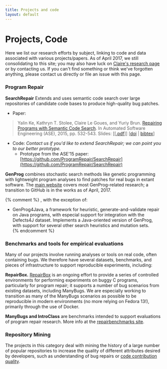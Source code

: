 ```yaml
---
title: Projects and code
layout: default
---
```


# Projects, Code

Here we list our research efforts by subject, linking to code and data
associated with various projects/papers.  As of April 2017, we still consolidating to this site;
you may also have luck on [Claire's research page](http://clairelegoues.com/research) or by contacting us. If you can't find something or think
we've forgotten anything, please contact us directly or file an issue with this
page.

### Program Repair 

**SearchRepair** Extends and uses semantic code search over large repositories of candidate code
bases to produce high-quality bug patches.

*  Paper: 
> Yalin Ke, Kathryn T. Stolee, Claire Le Goues, and Yuriy Brun. [Repairing
> Programs with Semantic Code Search](http://www.cs.cmu.edu/~clegoues/docs/searchRepair-ase15.pdf). In
> Automated Software Engineering (ASE),  2015, pp. 532-543.  Slides: [[[.pdf](http://www.cs.cmu.edu/~clegoues/docs/slides/ase15-clg-presentation-forpdf.pdf)]] [[doi](http://dx.doi.org/10.1109/ASE.2015.60) | [bibtex](http://www.cs.cmu.edu/~clegoues/docs/bib/ke15ase.bib)]

- Code: _Contact us if you'd like to extend SearchRepair; we can point you to our better prototype._
  - Prototype from the ASE'15 paper: [https://github.com/ProgramRepair/SearchRepair](https://github.com/ProgramRepair/SearchRepair)

**GenProg** combines stochastic search methods like genetic programming with
lightweight program analyses to find patches for real bugs in extant
software. The [main website](http://genprog.cs.virginia.edu) covers most
GenProg-related research; a transition to GitHub is in the works as of April, 2017.

{% comment %}
, with the exception of:
*   GenProg4Java, a framework for heuristic, generate-and-validate repair on
Java programs, with especial support for integration with the Defects4J
dataset.  Implements a Java-oriented version of GenProg, with support for several
other search heuristics and mutation sets.  
{% endcomment %}

### Benchmarks and tools for empirical evaluations

Many of our projects involve running analyses or tools on real code, often
containing bugs.  We therefore have several datasets, benchmarks, and pieces of
infrastructure to support reproducible experiments, including:

**RepairBox.** [RepairBox](https://github.com/squaresLab/RepairBox) is an ongoing effort to provide a series of controlled
environments for performing experiments on buggy C programs, particularly for
program repair; it supports a number of bug scenarios from existing datasets,
including ManyBugs.  We are especially working to transition as many of the
ManyBugs scenarios as possible to be reproducible in modern environments (no
more relying on Fedora 13!), primarily through the use of Docker.  

**ManyBugs and IntroClass** are benchmarks intended to support evaluations of
program repair research. More info at the [repairbenchmarks site](http://repairbenchmarks.cs.umass.edu/).

### Repository Mining

The projects in this category deal with mining the history 
of a large number of popular repositories to increase the 
quality of different attributes desired by developers, 
such as understanding of bug repairs or 
[code contribution quality](https://github.com/squaresLab/MSR-challenge-2017).

